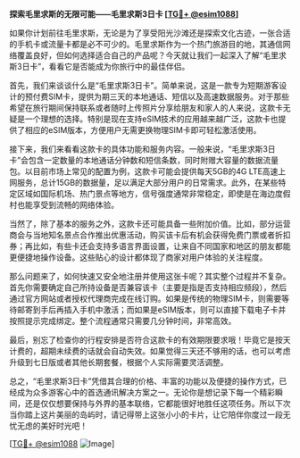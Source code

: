**探索毛里求斯的无限可能——毛里求斯3日卡 [[TG💪+ @esim1088](https://t.me/s/esim1088)]**

如果你计划前往毛里求斯，无论是为了享受阳光沙滩还是探索文化古迹，一张合适的手机卡或流量卡都是必不可少的。毛里求斯作为一个热门旅游目的地，其通信网络覆盖良好，但如何选择适合自己的产品呢？今天就让我们一起深入了解“毛里求斯3日卡”，看看它是否能成为你旅行中的最佳伴侣。

首先，我们来谈谈什么是“毛里求斯3日卡”。简单来说，这是一款专为短期游客设计的预付费SIM卡，提供为期三天的本地通话、短信以及高速数据服务。对于那些希望在旅行期间保持联系或者随时上传照片分享给朋友和家人的人来说，这款卡无疑是一个理想的选择。特别是现在支持eSIM技术的应用越来越广泛，这款卡也提供了相应的eSIM版本，方便用户无需更换物理SIM卡即可轻松激活使用。

接下来，我们来看看这款卡的具体功能和服务内容。一般来说，“毛里求斯3日卡”会包含一定数量的本地通话分钟数和短信条数，同时附赠大容量的数据流量包。以目前市场上常见的配置为例，这款卡可能会提供每天5GB的4G LTE高速上网服务，总计15GB的数据量，足以满足大部分用户的日常需求。此外，在某些特定区域如国际机场、热门景点等地方，信号强度通常非常稳定，即使是在海边度假村也能享受到流畅的网络体验。

当然了，除了基本的服务之外，这款卡还可能具备一些附加价值。比如，部分运营商会与当地知名景点合作推出优惠活动，购买该卡后有机会获得免费门票或者折扣券；再比如，有些卡还会支持多语言界面设置，让来自不同国家和地区的朋友都能更便捷地操作设备。这些贴心的设计都体现了商家对用户体验的关注程度。

那么问题来了，如何快速又安全地注册并使用这张卡呢？其实整个过程并不复杂。首先你需要确定自己所持设备是否兼容该卡（主要是指是否支持相应频段），然后通过官方网站或者授权代理商完成在线订购。如果是传统的物理SIM卡，则需要等待邮寄到手后再插入手机中激活；而如果是eSIM版本，则可以直接下载电子卡并按照提示完成绑定。整个流程通常只需要几分钟时间，非常高效。

最后，别忘了检查你的行程安排是否符合这款卡的有效期限要求哦！毕竟它是按天计费的，超期未续费的话就会自动失效。如果觉得三天还不够用的话，也可以考虑升级到七日版或者其他长期套餐，根据个人实际需要灵活调整。

总之，“毛里求斯3日卡”凭借其合理的价格、丰富的功能以及便捷的操作方式，已经成为众多游客心中的首选通讯解决方案之一。无论你是想记录下每一个精彩瞬间，还是仅仅想要保持与外界的基本联络，它都能很好地胜任这项任务。所以下次当你踏上这片美丽的岛屿时，请记得带上这张小小的卡片，让它陪伴你度过一段无忧无虑的美好时光吧！

[[TG💪+ @esim1088](https://t.me/s/esim1088) ![Image](https://i.postimg.cc/4NQfJmqS/Snipaste-2025-05-13-00-14-12.png)]